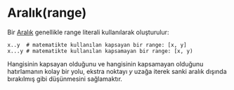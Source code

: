 # Aralık(range)

Bir [Aralık](http://crystal-lang.org/api/Range.html) genellikle range literali kullanılarak oluşturulur:

```crystal
x..y  # matematikte kullanılan kapsayan bir range: [x, y]
x...y # matematikte kullanılan kapsamayan bir range: [x, y)
```

Hangisinin kapsayan olduğunu ve hangisinin kapsamayan olduğunu hatırlamanın kolay bir yolu, ekstra noktayı *y* uzağa iterek sanki aralık dışında bırakılmış gibi düşünmesini sağlamaktır.
